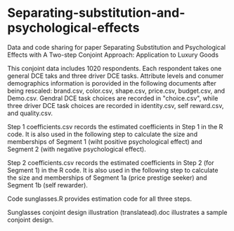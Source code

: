 # Separating-substitution-and-psychological-effects
Data and code sharing for paper Separating Substitution and Psychological Effects with A Two-step  Conjoint Approach: Application to Luxury Goods

This conjoint data includes 1020 respondents. Each respondent takes one general DCE taks and three driver DCE tasks. Attribute levels and conumer demographics information is porovided in the following documents after being rescaled: brand.csv, color.csv, shape.csv, price.csv, budget.csv, and Demo.csv. Gendral DCE task choices are recorded in "choice.csv", while three driver DCE task choices are recorded in identity.csv, self reward.csv, and quality.csv. 

Step 1 coefficients.csv records the estimated coefficients in Step 1 in the R code. It is also used in the following step to calculate the size and memberships of Segment 1 (wiht positive psychological effect) and Segment 2 (with negative psychological effect).

Step 2 coefficients.csv records the estimated coefficients in Step 2 (for Segment 1) in the R code. It is also used in the following step to calculate the size and memberships of Segment 1a (price prestige seeker) and Segment 1b (self rewarder).

Code sunglasses.R provides estimation code for all three steps.

Sunglasses conjoint design illustration (translatead).doc illustrates a sample conjoint design.
